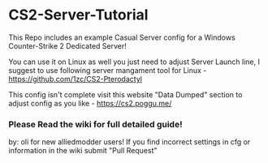 # CS2-Server-Tutorial

This Repo includes an example Casual Server config for a Windows Counter-Strike 2 Dedicated Server!

You can use it on Linux as well you just need to adjust Server Launch line, I suggest to use following server mangament tool for Linux - https://github.com/1zc/CS2-Pterodactyl

This config isn't complete visit this website "Data Dumped" section to adjust config as you like -  https://cs2.poggu.me/


### **Please Read the wiki for full detailed guide!**


by: oli for new alliedmodder users! If you find incorrect settings in cfg or information in the wiki submit "Pull Request"
